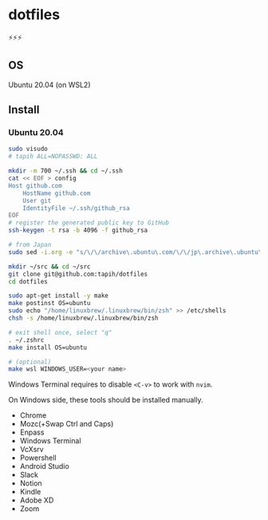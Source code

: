 # dotfiles

⚡⚡⚡

## OS

Ubuntu 20.04 (on WSL2)

## Install

### Ubuntu 20.04

```sh
sudo visudo
# tapih ALL=NOPASSWD: ALL

mkdir -m 700 ~/.ssh && cd ~/.ssh
cat << EOF > config
Host github.com
    HostName github.com
    User git
    IdentityFile ~/.ssh/github_rsa
EOF
# register the generated public key to GitHub
ssh-keygen -t rsa -b 4096 -f github_rsa

# from Japan
sudo sed -i.org -e "s/\/\/archive\.ubuntu\.com/\/\/jp\.archive\.ubuntu\.com/g" /etc/apt/sources.list

mkdir ~/src && cd ~/src
git clone git@github.com:tapih/dotfiles
cd dotfiles

sudo apt-get install -y make
make postinst OS=ubuntu
sudo echo "/home/linuxbrew/.linuxbrew/bin/zsh" >> /etc/shells
chsh -s /home/linuxbrew/.linuxbrew/bin/zsh

# exit shell once, select "q"
. ~/.zshrc
make install OS=ubuntu

# (optional)
make wsl WINDOWS_USER=<your name>
```

Windows Terminal requires to disable `<C-v>` to work with `nvim`.

On Windows side, these tools should be installed manually.

- Chrome
- Mozc(+Swap Ctrl and Caps)
- Enpass
- Windows Terminal
- VcXsrv
- Powershell
- Android Studio
- Slack
- Notion
- Kindle
- Adobe XD
- Zoom


